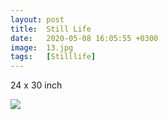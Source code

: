 ```yaml
---
layout: post
title:  Still Life
date:   2020-05-08 16:05:55 +0300
image:  13.jpg
tags:   [Stilllife]
---
```

24 x 30 inch                                                                       

![]({{site.baseurl}}/img/13.jpg)